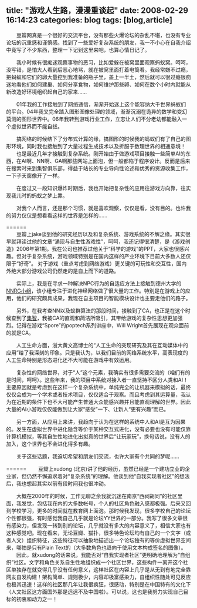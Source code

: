 title: "游戏人生路，漫漫重谈起"
date: 2008-02-29 16:14:23
categories: blog
tags: [blog,article]
---
　　豆瓣网真是一个很好的交流平台，没有那些火爆论坛的杂乱不堪，也没有专业论坛的沉重感和谨慎感。找到了一些爱好复杂系统的朋友，我一不小心在自我介绍中竟写了不少东西，整理一下记到这里来吧，也算心情日记了。  
  
　　我小时候有很痴迷观察事物的恶习，比如爱躲在被窝里面观察蚂蚁窝。呵呵，没写错，是怕大人看到后恶心地骂，就在被窝里面打着电筒看。我经常嫌不过瘾，把蚂蚁和它们的卵大量挖到我准备的瓶子里，盖上一半土，然后就可以很过瘾很痴迷地看他们如何建巢、如何分享食物，如何维护那些卵、如何在数个小时内就能从新改造好环境组织起自己的家来……   
  
　　01年我的工作接触到了网络通信，渐渐开始迷上这个能容纳大千世界蚂蚁们的平台。04年我又完全踏入图形图像处理的领域，渐渐沉溺在诡异的数学和变幻莫测的图形世界中。06年我转到游戏行业工作，立志让人们不分老幼都能融入一个虚拟世界而不能自拔。   
  
　　搞网络的时候结下了分布式计算的缘，搞图形的时候我的蚂蚁们有了自己的图形环境，同时我也接触到了大量过程生成技术以及折服于数理世界的相通意境！   
　　也是最近几年才接触到复杂系统。刚开始由于做游戏项目接触一些简单AI的东西，在AI啊、NN啊、GA啊那些网站上面泡，但一般都陷于程序设计。反而是后来在搜索时来到集智俱乐部，得益于站长的专业导向性论述和优秀的资源收集工作，一下子天窗像开了一样。   
  
　　在度过又一段知识爆炸时期后，我也开始把复杂性的应用往游戏方向靠，往实现我儿时的蚂蚁之梦上靠。   
  
　　对我个人而言，还是那个习惯，就是喜欢观察，仅仅是看，没有目的。也许我的努力仅仅是想看看这样的世界是怎样的……  
<!--more-->  
======  
　　豆瓣上jake谈到他的研究经历以及和复杂系统、游戏系统的不解之缘。其实很早就拜读过他的文章“涌现与自生性游戏性”，呵呵，我还记得很清楚，是《游戏创造》2006年第1期。我在公司也推荐过他关于“科学的游戏”的PPT，大家也很感兴趣。但对于复杂系统，游戏领域特别是在国内这样的产业环境下目前大多数人还仅限于“好奇”。 对于游戏（重点考虑到网络游戏）更关键的可玩性和交互性，国内外绝大部分游戏公司仍然走的是自上而下的道路。   
  
　　实际上，我是在寻求一种解决NPC行为的自适应方法上接触到德州大学的[NNRG小组](http://nn.cs.utexas.edu/)，该小组专注于进化神经网络做了很大量的工作。特别是在游戏上的应用，他们的研究颇具成果，我现在自主项目的智能模块设计也主要走他们的路子。  
  
　　另外，在我考查NN以及蚁群算法的那段时间，接触到了CA，也正是在这个时候查到了[集智](http://www.swarmagents.com/)，我被CA的直观和简洁所吸引，其带给游戏的复杂性思想更加强烈。记得在游戏“Spore”的poptech系列讲座中，Will Wright首先展现在观众面前的就是CA。   
  
　　人工生命方面，浙大黄文高博士的“人工生命的突现研究及其在互动媒体中的应用”给了我深刻的印象。只是我认为，以我们目前的网络系统水平，高表现度的人工生命特别是形态进化还不大可能在游戏中有效运用。  
  
　　复杂性的网络世界，对于“人”这个元素，我确实有很多需要交流的（咱们有的是时间，呵呵）。这些年来，我的项目中系统对接入者一直坚持不区分人类和AI！主要原因就是考虑到在这样一个复杂系统中，单纯完全的让机器来模拟的话，最终仅仅会成为一个学术或者技术项目，仅仅适合于观察。而且考虑到其运算量，我认为在近期的条件下也不大可能产生普通大众能感兴趣并且能直观理解的世界。因此大量的AI小游戏仅仅能做到让大家“感受”一下、让新人“更有兴趣”而已。  
  
　　另一方面，从应用上来讲，我趋向于认为在这样的系统中人和AI是互为因果的。发生在虚拟世界中进化隐含等价于某种交互式进化，没有必要也没有可能仅靠计算机模拟，等其自生性地进化出拟真的世界后“让玩家玩”，换句话说，没有人的加入，这个世界也不会进化得多有趣。  
  
　　关于这些话题，我迫切希望和朋友们交流，也许大家有个共同的梦呢……

======
　　豆瓣上xudong (北京)讲了他的经历，虽然已经是一个建功立业的企业家，但仍然不懈追求着对“复杂系统”的理解。他谈到他“自我实现者社区”的想法后，我也想起其实以前有段时间我也很冲动。  
  
　　大概在2000年的时候，工作无聊之余我就沉迷在南京“西祠胡同”的社区里面，我发觉，包括我在内的大多数帐号，个人的社区角色融入感都极强。后来又回到学校学习，更多的时间就在教育网上面泡。那时候我发现，很多学校自己的论坛个性都很强，有时感觉我自己几乎就是论坛YY世界的一部分。我写了很多文章很有感染力，但发现一转到别的论坛，几乎就没有多大的内容意义了，相信大家也有这种感觉吧。现在看来，无论豆瓣、猫扑，很多特色论坛均有自己的一个文字（或者人文）组织特征，这些特征可以抽象地描述出一个论坛独有的等价虚拟世界空间来，哪怕是只有Plain Text的（大多数角色也趋向于使用文本构成签名的图像）。   
　　因此，就xudong的话来说，我能否对“自我实现者社区”更明确地理解为“自组织”社区。文字和角色关系自生性地组织成一个社区世界，这些构件一离开这个社区单独存在就变得几乎没有任何意义，这样社区在内容上几乎是从无到有地完全靠网友自发构建！架构简单、规则极少，内容却极富感染力，自组织性随处可见反应也极其迅速！这样的社区那几年让我很疯狂，很感动，特别是在中国特有的文化下（人文社区这方面国外那是远远不及中国啦）。可以说，这也是我努力实现自己目标的初衷和动力之一！

